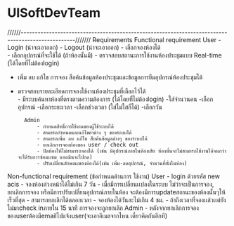 # UISoftDevTeam



//////-------------------------------------------------------------------------------------------------///////
Requirements
Functional requirement 
		User
			- Login  (น่าจะเอาออก)
			- Logout (น่าจะเอาออก)
			- เลือกจองห้องได้	
			- เลือกอุปกรณ์ที่จะใช้ได้ 	(ถ้าห้องนั้นมี)
			- ตรวจสอบสถานะการใช้งานห้องประชุมแบบ Real-time	(ได้โดยที่ไม่ต้องlogin)
- เพิ่ม ลบ แก้ไข การจอง สือค้นข้อมูลห้องประชุมและข้อมูลการยืมอุปกรณ์ห้องประชุมได้
- ตรวจสอบรายละเอียดการจองใช้งานห้องประชุมที่เลือกไว้ได้  
			- มีระบบค้นหาห้องที่ตรงตามความต้องการ (ได้โดยที่ไม่ต้องlogin)
				-ใส่จำนวนคน
				-เลือกอุปกรณ์
				-เลือกระยะเวลา 
				-เลือกช่วงเวลา (ใส่ไม่ใสก็ได้) 
				-เลือกวัน
			
		Admin
			- กำหนดสิทธิ์การใช้งานของผู้ใช้ระบบได้
			- สามารถกำหนดและแก้ไขค่าต่าง ๆ ของระบบได้ 
			- สามารถเพิ่ม ลบ แก้ไข สืบค้นข้อมูลต่างๆ ของระบบได้
			- ยกเลิกการจองห้องของ user / check out
			- ปิดห้องให้ไม่สามารถจองได้ (เช่น มีอุปกรณ์ภายในห้องเสีย ห้องนั้นจะไม่สามารถใช้งานได้จนกว่าจะได้รับการซ่อมเเซม แอดมินจะไปกด)
			- ปรับเปลี่ยนลักษณะของห้องได้(เช่น เพิ่ม-ลดอุปกรณ์, จำนวนที่นั่งในห้อง)
      
Non-functional requirement (ข้อกำหนดด้านการ ใช้งาน)
		User
			- login ด้วยรหัส new acis
      - จองห้องล่วงหน้าได้ไม่เกิน 7 วัน
      - เมื่อมีการเปลี่ยนเเปลงในระบบ ไม่ว่าจะเป็นการจอง, ยกเลิกการจอง หรือมีการปรับเปลี่ยนอุปกรณ์ภายในห้อง จะต้องมีการupdateสถานะของห้องนั้นๆให้เร็วที่สุด
      - สามารถยกเลิกได้ตลอกเวลา
      - จองห้องได้วันละไม่เกิน 4 ชม.
      - ถ้าถึงเวลาที่จองเเล้วเเต่ยังไม่มาcheck inภายใน 15 นาที การจองจะถูกยกเลิก
		Admin
      - หลังจากยกเลิกการจองของuserต้องมีemailไปแจ้งuser(จะเอาอีเมลจากไหน เดี๋ยวคิดกันอีกที)
